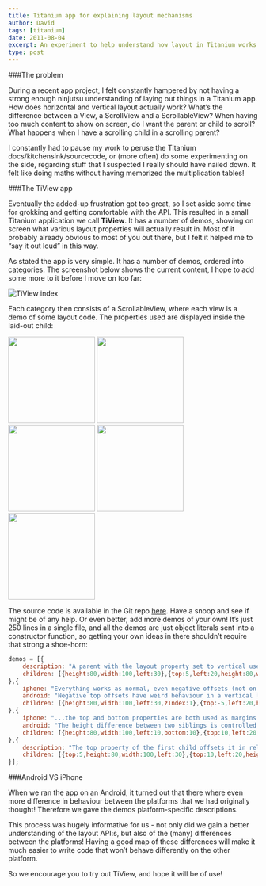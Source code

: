 ```yaml
---
title: Titanium app for explaining layout mechanisms
author: David
tags: [titanium]
date: 2011-08-04
excerpt: An experiment to help understand how layout in Titanium works 
type: post
---
```


###The problem

During a recent app project, I felt constantly hampered by not having a strong enough ninjutsu understanding of laying out things in a Titanium app. How does horizontal and vertical layout actually work? What&#8217;s the difference between a View, a ScrollView and a ScrollableView? When having too much content to show on screen, do I want the parent or child to scroll? What happens when I have a scrolling child in a scrolling parent?

I constantly had to pause my work to peruse the Titanium docs/kitchensink/sourcecode, or (more often) do some experimenting on the side, regarding stuff that I suspected I really should have nailed down. It felt like doing maths without having memorized the multiplication tables!

###The TiView app

Eventually the added-up frustration got too great, so I set aside some time for grokking and getting comfortable with the API. This resulted in a small Titanium application we call **TiView**. It has a number of demos, showing on screen what various layout properties will actually result in. Most of it probably already obvious to most of you out there, but I felt it helped me to &#8220;say it out loud&#8221; in this way.

As stated the app is very simple. It has a number of demos, ordered into categories. The screenshot below shows the current content, I hope to add some more to it before I move on too far:

![TiView index](../../img/tiviewindex.png)

Each category then consists of a ScrollableView, where each view is a demo of some layout code. The properties used are displayed inside the laid-out child:

<img src="../../img/tiview1.png" style="width:175px;" />
<img src="../../img/tiview2.png" style="width:175px;" />
<img src="../../img/tiview3.png" style="width:175px;" />
<img src="../../img/tiview4.png" style="width:175px;" />
<img src="../../img/tiview5.png" style="width:175px;" />

The source code is available in the Git repo [here](http://github.com/krawaller/tiview). Have a snoop and see if might be of any help. Or even better, add more demos of your own! It&#8217;s just 250 lines in a single file, and all the demos are just object literals sent into a constructor function, so getting your own ideas in there shouldn&#8217;t require that strong a shoe-horn:

```javascript
demos = [{
	description: "A parent with the layout property set to vertical uses a vertical layout mechanism instead. Here, a child is placed in relation to the bottom of the previous child.",
	children: [{height:80,width:100,left:30},{top:5,left:20,height:80,width:60}]
},{
	iphone: "Everything works as normal, even negative offsets (not on Android though!) and zIndexes. Except...",
	android: "Negative top offsets have weird behaviour in a vertical layout on Android. Here, the second child ends up before the first!",
	children: [{height:80,width:100,left:30,zIndex:1},{top:-5,left:20,height:80,width:60}]
},{
	iphone: "...the top and bottom properties are both used as margins (on Android only top!). So the height difference between two siblings is the sum of the bottom of the first and the top of the second.",
	android: "The height difference between two siblings is controlled by the top property of the second sibling. On iPhone, the bottom prop of the first is added to the difference as well.",
	children: [{height:80,width:100,left:10,bottom:10},{top:10,left:20,height:80,width:60}]
},{
	description: "The top property of the first child offsets it in relation to the parent. The bottom property of the last child is simply ignored.",
	children: [{top:5,height:80,width:100,left:30},{top:10,left:20,height:80,width:100,bottom:500}]
}];
```

###Android VS iPhone

When we ran the app on an Android, it turned out that there where even more difference in behaviour between the platforms that we had originally thought! Therefore we gave the demos platform-specific descriptions.

This process was hugely informative for us - not only did we gain a better understanding of the layout API:s, but also of the (many) differences between the platforms! Having a good map of these differences will make it much easier to write code that won&#8217;t behave differently on the other platform.

So we encourage you to try out TiView, and hope it will be of use!

